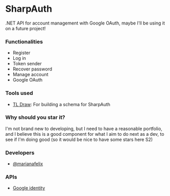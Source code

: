 
# SharpAuth

.NET API for account management with Google OAuth, maybe I'll be using it on a future project!

### Functionalities
- Register
- Log in
- Token sender
- Recover password
- Manage account
- Google OAuth

### Tools used
- [TL Draw](https://www.tldraw.com/): For building a schema for SharpAuth

### Why should you star it?
I'm not brand new to developing, but I need to have a reasonable portfolio, and I believe this is a good
component for what I aim to do next as a dev, to see if I'm doing good (so it would be nice to have some stars
here S2)

### Developers

- [@marianafelix](https://www.github.com/mari-felix)


### APIs

- [Google identity](https://developers.google.com/identity?authuser=2&hl=pt-br)